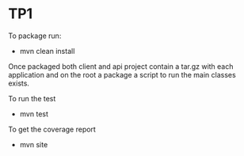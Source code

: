 # TP1

To package run:

* mvn clean install


Once packaged both client and api project contain a tar.gz with each application and on the root a package a script to run the main classes exists.

To run the test

* mvn test

To get the coverage report

* mvn site




